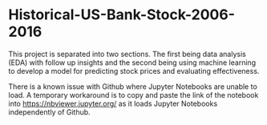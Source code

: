 # Historical-US-Bank-Stock-2006-2016
This project is separated into two sections. The first being data analysis (EDA) with follow up insights and the second being using machine learning to develop a model for predicting stock prices and evaluating effectiveness.

There is a known issue with Github where Jupyter Notebooks are unable to load. A temporary workaround is to copy and paste the link of the notebook into https://nbviewer.jupyter.org/ as it loads Jupyter Notebooks independently of Github.
